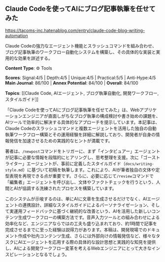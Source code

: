 ## Claude Codeを使ってAIにブログ記事執筆を任せてみた

https://tacoms-inc.hatenablog.com/entry/claude-code-blog-writing-automation

Claude Codeの強力なエージェント機能とスラッシュコマンドを組み合わせ、ブログ記事執筆のワークフロー自動化システムを構築し、その具体的な実装と実用的な効果を詳述する。

**Content Type**: ⚙️ Tools

**Scores**: Signal:4/5 | Depth:4/5 | Unique:4/5 | Practical:5/5 | Anti-Hype:4/5
**Main Journal**: 86/100 | **Annex Potential**: 84/100 | **Overall**: 84/100

**Topics**: [[Claude Code, AIエージェント, ブログ執筆自動化, 開発ワークフロー, スタイルガイド]]

「Claude Codeを使ってAIにブログ記事執筆を任せてみた」は、Webアプリケーションエンジニアが直面しがちなブログ執筆の構成検討や書き始めの課題を、AIツールで効率的に解決する具体的なアプローチを提示しています。本記事は、Claude Codeのスラッシュコマンドと複数エージェントを活用した独自の自動執筆ワークフロー構築とその運用経験を詳細に解説しており、開発者が自身の情報発信を加速させるための実践的なヒントが満載です。

著者は、`/newpost`コマンドをトリガーに、まず「インタビュアー」エージェントが記事に必要な情報を段階的にヒアリングし、思考整理を支援。次に「ゴーストライター」エージェントが、事前に定義したスタイルガイド（`docs/writing-style.md`）に基づいて初稿を執筆します。これにより、AIが筆者独自の文体や定型表現を再現できる点が重要です。さらに、必要に応じて`/review`コマンドで「編集者」エージェントを呼び出し、文体やファクトチェックを行うという、人間とAIが協調する洗練されたプロセスを構築しています。

このシステムが示唆するのは、単にAIに文章を生成させるだけでなく、AIエージェントの連携設計、詳細なスタイルガイドによるパーソナライゼーション、そして実運用フィードバックに基づく継続的な改善という、AIを活用した新しいコンテンツ生成ワークフローの構築方法です。音声入力ツールとの組み合わせによる効率化など、エンジニアならではの工夫も盛り込まれており、約1時間で記事を完成させるまでに至った経験は説得力があります。本稿は、開発現場でのドキュメント作成や社内コンテンツ生成、さらには外部向けの情報発信など、様々なタスクにAIエージェントを応用する際の具体的な設計思想と実践的な知見を提供し、AIによる開発ワークフロー変革を考えるWebエンジニアにとって大きなインスピレーションとなるでしょう。